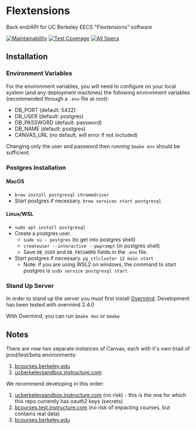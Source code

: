 # Flextensions

Back end/API for UC Berkeley EECS "Flextensions" software

[![Maintainability](https://api.codeclimate.com/v1/badges/8d99ec9a1784ddba34ac/maintainability)](https://codeclimate.com/github/cs169/flextensions/maintainability) 
[![Test Coverage](https://api.codeclimate.com/v1/badges/8d99ec9a1784ddba34ac/test_coverage)](https://codeclimate.com/github/cs169/flextensions/test_coverage) 
[![All Specs](https://github.com/cs169/flextensions/actions/workflows/main.yml/badge.svg)](https://github.com/cs169/flextensions/actions/workflows/main.yml) 
## Installation

### Environment Variables

For the environment variables, you will need to configure on your local system (and any deployment machines) the following environment variables (recommended through a `.env` file at root):

- DB_PORT (default: 5432)
- DB_USER (default: postgres)
- DB_PASSWORD (default: password)
- DB_NAME (default: postgres)
- CANVAS_URL (no default; will error if not included)

Changing only the user and password then running `$make env` should be sufficient.

### Postgres Installation

#### MacOS

- `brew install postgresql chromedriver`
- Start postgres if necessary. `brew services start postgresql`

#### Linux/WSL

- `sudo apt install postgresql`
- Create a postgres user.
  - `sudo su - postgres` (to get into postgres shell)
  - `createuser --interactive --pwprompt` (in postgres shell)
  - Save `DB_USER` and `DB_PASSWORD` fields in the `.env` file.
- Start postgres if necessary. `pg_ctlcluster 12 main start`
  - Note: if you are using WSL2 on windows, the command to start postgres is `sudo service postgresql start`

### Stand Up Server

In order to stand up the server you must first install [Overmind](https://github.com/DarthSim/overmind).
  Development has been tested with overmind 2.4.0

With Overmind, you can run `$make dev` or `$make`

## Notes
There are now two separate instances of Canvas, each with it's own triad of prod/test/beta environments:
1. [bcourses.berkeley.edu](bcourses.berkeley.edu)
2. [ucberkeleysandbox.instructure.com](ucberkeleysandbox.instructure.com)

We recommend developing in this order:
1. [ucberkeleysandbox.instructure.com](ucberkeleysandbox.instructure.com) (no risk) - this is the one for which this repo currently has oauth2 keys (secrets)
2. [bcourses.test.instructure.com](bcourses.test.instructure.com) (no risk of impacting courses, but contains real data)
3. [bcourses.berkeley.edu](bcourses.berkeley.edu)
